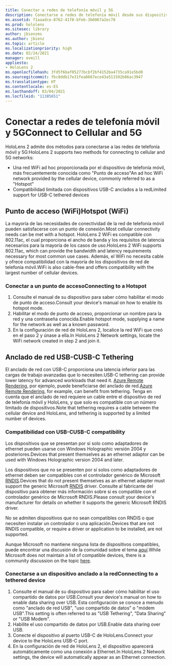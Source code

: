 ```yaml
---
title: Conectar a redes de telefonía móvil y 5G
description: Conectarse a redes de telefonía móvil desde sus dispositivos de realidad mixta de HoloLens.
ms.assetid: f1aaadce-8762-41f8-bfeb-3b6067a2ec78
ms.prod: hololens
ms.sitesec: library
author: jbienzms
ms.author: jbienz
ms.topic: article
ms.localizationpriority: high
ms.date: 02/24/2021
manager: evmill
appliesto:
- HoloLens 2
ms.openlocfilehash: 3fd5f6baf05277bcbf2bf4152ba4735ca91e5bd0
ms.sourcegitcommit: fbc8ddb17e31fea8667ece43a511592b86ac3947
ms.translationtype: HT
ms.contentlocale: es-ES
ms.lasthandoff: 03/04/2021
ms.locfileid: "11385651"
---
```

# <a name="connect-to-cellular-and-5g"></a><span data-ttu-id="21f2b-103">Conectar a redes de telefonía móvil y 5G</span><span class="sxs-lookup"><span data-stu-id="21f2b-103">Connect to Cellular and 5G</span></span>

<span data-ttu-id="21f2b-104">HoloLens 2 admite dos métodos para conectarse a las redes de telefonía móvil y 5G:</span><span class="sxs-lookup"><span data-stu-id="21f2b-104">HoloLens 2 supports two methods for connecting to cellular and 5G networks:</span></span>

- <span data-ttu-id="21f2b-105">Una red WiFi ad hoc proporcionada por el dispositivo de telefonía móvil, más frecuentemente conocida como "Punto de acceso"</span><span class="sxs-lookup"><span data-stu-id="21f2b-105">An ad hoc WiFi network provided by the cellular device, commonly referred to as a "Hotspot"</span></span>
- <span data-ttu-id="21f2b-106">Compatibilidad limitada con dispositivos USB-C anclados a la red</span><span class="sxs-lookup"><span data-stu-id="21f2b-106">Limited support for USB-C tethered devices</span></span>

## <a name="hotspot-wifi"></a><span data-ttu-id="21f2b-107">Punto de acceso (WiFi)</span><span class="sxs-lookup"><span data-stu-id="21f2b-107">Hotspot (WiFi)</span></span>

<span data-ttu-id="21f2b-108">La mayoría de las necesidades de conectividad de la red de telefonía móvil pueden satisfacerse con un punto de conexión.</span><span class="sxs-lookup"><span data-stu-id="21f2b-108">Most cellular connectivity needs can be met with a hotspot.</span></span> <span data-ttu-id="21f2b-109">HoloLens 2 WiFi es compatible con 802.11ac, el cual proporciona el ancho de banda y los requisitos de latencia necesarios para la mayoría de los casos de uso.</span><span class="sxs-lookup"><span data-stu-id="21f2b-109">HoloLens 2 WiFi supports 802.11ac, which can provide the bandwidth and latency requirements necessary for most common use cases.</span></span> <span data-ttu-id="21f2b-110">Además, el WiFi no necesita cable y ofrece compatibilidad con la mayoría de los dispositivos de red de telefonía móvil.</span><span class="sxs-lookup"><span data-stu-id="21f2b-110">WiFi is also cable-free and offers compatibility with the largest number of cellular devices.</span></span>

### <a name="connecting-to-a-hotspot"></a><span data-ttu-id="21f2b-111">Conectar a un punto de acceso</span><span class="sxs-lookup"><span data-stu-id="21f2b-111">Connecting to a Hotspot</span></span>

1. <span data-ttu-id="21f2b-112">Consulte el manual de su dispositivo para saber cómo habilitar el modo de punto de acceso.</span><span class="sxs-lookup"><span data-stu-id="21f2b-112">Consult your device's manual on how to enable its hotspot mode.</span></span>
1. <span data-ttu-id="21f2b-113">Habilitar el modo de punto de acceso, proporcionar un nombre para la red y una contraseña conocida.</span><span class="sxs-lookup"><span data-stu-id="21f2b-113">Enable hotspot mode, supplying a name for the network as well as a known password.</span></span>
1. <span data-ttu-id="21f2b-114">En la configuración de red de HoloLens 2, localice la red WiFi que creó en el paso 2 y únase a ella.</span><span class="sxs-lookup"><span data-stu-id="21f2b-114">In HoloLens 2 Network settings, locate the WiFi network created in step 2 and join it.</span></span>

## <a name="usb-c-tethering"></a><span data-ttu-id="21f2b-115">Anclado de red USB-C</span><span class="sxs-lookup"><span data-stu-id="21f2b-115">USB-C Tethering</span></span>

<span data-ttu-id="21f2b-116">El anclado de red con USB-C proporciona una latencia inferior para las cargas de trabajo avanzadas que lo necesiten.</span><span class="sxs-lookup"><span data-stu-id="21f2b-116">USB-C tethering can provide lower latency for advanced workloads that need it.</span></span> <span data-ttu-id="21f2b-117">[Azure Remote Rendering](https://azure.microsoft.com/services/remote-rendering), por ejemplo, puede beneficiarse del anclado de red.</span><span class="sxs-lookup"><span data-stu-id="21f2b-117">[Azure Remote Rendering](https://azure.microsoft.com/services/remote-rendering), for example, can benefit from tethering.</span></span> <span data-ttu-id="21f2b-118">Tenga en cuenta que el anclado de red requiere un cable entre el dispositivo de red de telefonía móvil y HoloLens, y que solo es compatible con un número limitado de dispositivos.</span><span class="sxs-lookup"><span data-stu-id="21f2b-118">Note that tethering requires a cable between the cellular device and HoloLens, and tethering is supported by a limited number of devices.</span></span>

### <a name="usb-c-compatibility"></a><span data-ttu-id="21f2b-119">Compatibilidad con USB-C</span><span class="sxs-lookup"><span data-stu-id="21f2b-119">USB-C compatibility</span></span>

<span data-ttu-id="21f2b-120">Los dispositivos que se presentan por sí solo como adaptadores de ethernet pueden usarse con Windows Holographic versión 2004 y posteriores.</span><span class="sxs-lookup"><span data-stu-id="21f2b-120">Devices that present themselves as an ethernet adaptor can be used with Windows Holographic version 2004 and later.</span></span>

<span data-ttu-id="21f2b-121">Los dispositivos que no se presenten por sí solos como adaptadores de ethernet deben ser compatibles con el controlador genérico de Microsoft [RNDIS](https://docs.microsoft.com/windows-hardware/drivers/network/overview-of-remote-ndis--rndis-).</span><span class="sxs-lookup"><span data-stu-id="21f2b-121">Devices that do not present themselves as an ethernet adapter must support the generic Microsoft [RNDIS](https://docs.microsoft.com/windows-hardware/drivers/network/overview-of-remote-ndis--rndis-) driver.</span></span> <span data-ttu-id="21f2b-122">Consulte al fabricante del dispositivo para obtener más información sobre si es compatible con el controlador genérico de Microsoft RNDIS.</span><span class="sxs-lookup"><span data-stu-id="21f2b-122">Please consult your device's manufacturer for details on whether it supports the generic Microsoft RNDIS driver.</span></span>

<span data-ttu-id="21f2b-123">No se admiten dispositivos que no sean compatibles con RNDIS o que necesiten instalar un controlador o una aplicación.</span><span class="sxs-lookup"><span data-stu-id="21f2b-123">Devices that are not RNDIS compatible, or require a driver or application to be installed, are not supported.</span></span>

<span data-ttu-id="21f2b-124">Aunque Microsoft no mantiene ninguna lista de dispositivos compatibles, puede encontrar una discusión de la comunidad sobre el tema [aquí](https://aka.ms/HLCommunityCell).</span><span class="sxs-lookup"><span data-stu-id="21f2b-124">While Microsoft does not maintain a list of compatible devices, there is a community discussion on the topic [here](https://aka.ms/HLCommunityCell).</span></span>

### <a name="connecting-to-a-tethered-device"></a><span data-ttu-id="21f2b-125">Conectarse a un dispositivo anclado a la red</span><span class="sxs-lookup"><span data-stu-id="21f2b-125">Connecting to a tethered device</span></span>

1. <span data-ttu-id="21f2b-126">Consulte el manual de su dispositivo para saber cómo habilitar el uso compartido de datos por USB.</span><span class="sxs-lookup"><span data-stu-id="21f2b-126">Consult your device's manual on how to enable data sharing over USB.</span></span> <span data-ttu-id="21f2b-127">Esta configuración se conoce a menudo como "anclado de red USB", "uso compartido de datos" o "módem USB".</span><span class="sxs-lookup"><span data-stu-id="21f2b-127">This setting is often referred to as "USB Tethering", "Data Sharing" or "USB Modem".</span></span>
1. <span data-ttu-id="21f2b-128">Habilite el uso compartido de datos por USB.</span><span class="sxs-lookup"><span data-stu-id="21f2b-128">Enable data sharing over USB.</span></span>
1. <span data-ttu-id="21f2b-129">Conecte el dispositivo al puerto USB-C de HoloLens.</span><span class="sxs-lookup"><span data-stu-id="21f2b-129">Connect your device to the HoloLens USB-C port.</span></span>
1. <span data-ttu-id="21f2b-130">En la configuración de red de HoloLens 2, el dispositivo aparecerá automáticamente como una conexión a Ethernet.</span><span class="sxs-lookup"><span data-stu-id="21f2b-130">In HoloLens 2 Network settings, the device will automatically appear as an Ethernet connection.</span></span>
